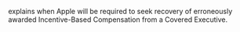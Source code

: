 explains  when  Apple  will  be  required  to  seek  recovery  of  erroneously  awarded
Incentive-Based Compensation from a Covered Executive.